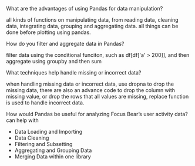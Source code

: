 What are the advantages of using Pandas for data manipulation?

all kinds of functions on manipulating data, from reading data, cleaning data, integrating data, grouping and aggregating data. 
all things can be done before plotting using pandas.

How do you filter and aggregate data in Pandas?

filter data using the conditional funciton, such as df[df['a' > 200]], and then aggregate using groupby and then sum

What techniques help handle missing or incorrect data?

when handling missing data or incorrect data, use dropna to drop the missing data, there are also an advance code to drop the column with missing value, or drop the rows that all values are missing,
replace function is used to handle incorrect data.

How would Pandas be useful for analyzing Focus Bear’s user activity data?
can help with
- Data Loading and Importing
- Data Cleaning
- Filtering and Subsetting
- Aggregating and Grouping Data
-  Merging Data
within one library
